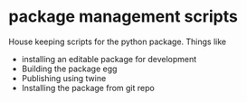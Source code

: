 # package management scripts

House keeping scripts for the python package.
Things like
- installing an editable package for development
- Building the package egg
- Publishing using twine
- Installing the package from git repo